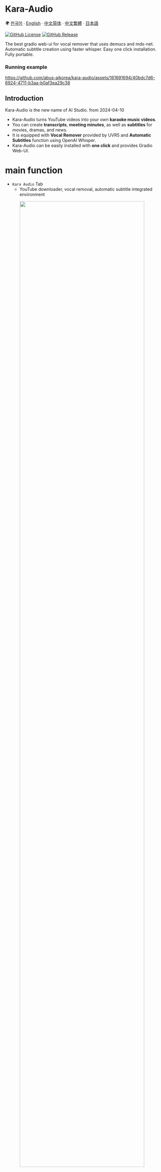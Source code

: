 # Kara-Audio

🌍 [한국어](docs/README.kor.md) ∙ [English](docs/README.eng.md) ∙ [中文简体](docs/README.zh.md) ∙ [中文繁體](docs/README.tw.md) ∙ [日本語](docs/README.jpn.md)

[![GitHub License](https://img.shields.io/github/license/abus-aikorea/kara-audio)](LICENSE)
[![GitHub Release](https://img.shields.io/github/v/release/abus-aikorea/kara-audio)](https://github.com/abus-aikorea/kara-audio/releases)

The best gradio web-ui for vocal remover that uses demucs and mdx-net. 
Automatic subtitle creation using faster whisper. Easy one click installation. Fully portable.


### Running example

https://github.com/abus-aikorea/kara-audio/assets/161691694/40bdc7d6-6924-4711-b3aa-b0af3ea29c38




## Introduction
Kara-Audio is the new name of AI Studio. from 2024-04-10

* Kara-Audio turns YouTube videos into your own **karaoke music videos**.
* You can create **transcripts**, **meeting minutes**, as well as **subtitles** for movies, dramas, and news.
* It is equipped with **Vocal Remover** provided by UVR5 and **Automatic Subtitles** function using OpenAI Whisper.
* Kara-Audio can be easily installed with **one click** and provides Gradio Web-UI.



# main function

  * `Kara Audio` Tab
      - YouTube downloader, vocal removal, automatic subtitle integrated environment

<p align="center">
  <img style="width: 90%; height: 90%" src="docs/images/main_page.eng.png?raw=true" alt=""/>
</p>  

  * `Demixing` Tab
    - Vocal separation, Reverb/Echo removal
    - MDX-Net, Demucs model support
    - Supports 3 audio outputs (wav, flac, mp3)

  * `Subtitle` Tab
    - Voice recognition, Automatic subtitles (srt, vtt, txt)
    - Supports over 90 languages (English, Japanese, French, German, Chinese, 한국어)



## Key-Features
* You can download YouTube videos (mp4, webm) and save them as audio files (mp3, wav, flac).
* We provide vocal remover. Uses **MDX-Net** and **Demucs**.
* Automatic subtitle creation is possible through AI voice recognition. It uses OpenAI’s high-performance voice recognition engine, **Whisper**.
* Whisper supports over 90 languages, including Japanese, Korean, English, Chinese, French, and Spanish.
* **One-click installation**. Once installed, you can use it **permanently** at no additional cost. (※ Free version has **30 minute limit** on usage time)
* Provides **Web-UI**. Google Chrome browser is recommended.


## Running Environment
* OS : Windows 10/11 (64bits) **※ Linux, Mac OS is not supported.**
* CPU: Intel Processor 2GHz or faster (or equivalent compatible)
* RAM: 16GB or more
* HDD: At least 20GB of free space during installation
* GPU: NVIDIA graphics card supporting CUDA 12.3 is recommended. VRAM 6GB or more.
* Internet connection required (installation)


## Installing and running

### step 1. Package preparation
* A. Paid version
    + Unzip the compressed file (**kara-audio-x.zip**) included in the USB to an appropriate location on your computer.
    + Or, copy the already unzipped folder (**kara-audio-x**) to an appropriate location on your computer.

* B. Free version
  + Download and unzip the latest release ( **Source code (zip)** ) from [![GitHub Release](https://img.shields.io/github/v/release/abus-aikorea/kara-audio)](https://github.com/abus-aikorea/kara-audio/releases)
  + Or, download source code with git clone

```bash
git clone https://github.com/abus-aikorea/kara-audio.git
```

### step 2. How to install and run

0. Before installation
   - Run Windows Update to update the system to the latest status.
   - Update the NVIDIA Graphic Driver to the latest status.

1. Run `configure.bat`
     * Install ffmpeg and CUDA (if using an NVIDIA GPU) and the Windows SDK on Windows.
     * Installation requires an Internet connection and may take more than an hour depending on your computer specifications.
     * Never close the Windows-Command window during installation. (If the operation appears to have stopped, press the space bar occasionally)
     * If an error occurs during installation, we recommend running uninstall.bat and starting again from the beginning.
     * configure.bat only needs to be run once.

2. Run `start.bat`
     * Start Kara-Audio. Web-UI will run automatically.
     * When running for the first time, install Kara-Audio first.
     * Installation requires an Internet connection and may take more than an hour depending on your computer specifications.
     * Never close the Windows-Command window during installation. (If the operation appears to have stopped, press the space bar occasionally)
     * If an error occurs during installation, delete the installer_files folder and run start.bat again.

    #### When the browser does not run automatically
     * Close the Windows-Commnad window and run start.bat again or
     * Run the browser directly and enter the address displayed in the Windows-Command window (e.g. **http://127.0.0.1:7894** ) into the address bar.


### step 3. How to uninstall
* Run `uninstall.bat`
  * Remove installer_files . 
  * Remove the ffmepg, CUDA packages and Windows SDK installed on Windows (if selected)

* Kara-Audio has a **portable** installation as standard. To uninstall the program, deleting the installation folder is sufficient.


## Tips for use

1. About Demixer
   - Facebook Research's Demucs models (htdemucs, htdemucs_6s, htdemucs_ft, mdx_extra) all show good performance.
   - Demucs runs quite well even on low-end PCs (8GB of RAM).
   - In MDX-Net, UVR-MDX-NET-Voc_FT, Kim_Vocal_2, UVR_MDXNET_KARA_2, etc. show good performance.
   - MDX-Net models only operate on high-end PCs (RAM 16GB or more).
   - Try using the models one by one and find one that suits your purpose.
   - We recommend using the latest NVIDIA GPU (VRAM 6GB or higher). Out-of-memory errors may occur if VRAM is insufficient.

2. About Whisper
   - Large-V2 model is best. The rest have poor recognition rates.
   - If the audio language is 'Korean', it is best to set the Whisper language to 'Korean' as well.
   - When the audio language is 'Korean', if you set the Whisper language to 'Japanese', 'Japanese' will be output, but the accuracy will be low. (Google Translator is better.)
   - The **Denoise** option removes noise using the MDX-Net model. Voice recognition results may improve. (Use only on high-end PC)
   - 

## Caution!!
When Windows Defender mistakenly recognizes a batch file as a Trojan, this is often called a 'False Positive'. To solve this problem, you can go through the following steps:

1. File exception handling: In Windows Defender, you can set certain files or processes to skip security scanning. To do this, follow the steps below:
   * Click the ‘Start’ button and go to ‘Settings’.
   * Click ‘Update & Security’.
   * Select ‘Windows Security’ and go to ‘Virus & threat protection’.
   * Click ‘Manage Virus & Threat Protection Settings’.
   * Select 'Add exception' in 'Virus & threat protection settings'.
   * Select 'File or Folder', find the batch file in question and add it as an exception.
2. Temporarily disable Windows Defender: This may be a temporary solution. However, you must be careful when using this method as it may expose your computer to other threats.
3. Report the problem to anti-virus software: If you are sure that the file is not a Trojan horse, you can report it to Microsoft as a False Positive. Microsoft will review this and take any necessary action.


## Contact us
* e-mail: <abus.aikorea@gmail.com>
* homepage(Korean): <https://abuskorea.imweb.me>
* Amazon(USA): <https://www.amazon.com/dp/B0CTQQDPXT>
* Amazon(Japan): <https://www.amazon.co.jp/dp/B0CTHT2JH3>
* Amazon(Singapore): <https://www.amazon.sg/dp/B0DCGKMMG3>
* Amazon(UAE): <https://www.amazon.ae/dp/B0DCGQ1FGC>
* 네이버 스마트스토어(korean): <https://smartstore.naver.com/abus/category/ALL?cp=1>



## YouTube
* Product Information: <https://youtube.com/playlist?list=PLwx5dnMDVC9Y7dAjm9r26CZUw1uU5VIeq&si=873MgzUtu4POE9jO>
* Home Karaoke (Pop): <https://youtube.com/playlist?list=PLwx5dnMDVC9bVxfGo58U-R-w3fUHqwiD6&si=aWRDfF8TxFp2oAR0>
* Home Karaoke (K-Pop): <https://youtube.com/playlist?list=PLwx5dnMDVC9Z8kB01tQKfzTysaCCxC3C8&si=1_-9p722rd_JXpzv>
* Home Karaoke (J-Pop): <https://youtube.com/playlist?list=PLwx5dnMDVC9apyxrP9LE9PiT821G7lJXk&si=0a474CP7ZIjMoGN9>
  

## Credits
* UVR5: <https://github.com/Anjok07/ultimatevocalremovergui>
* FacebookResearch Demucs: <https://github.com/facebookresearch/demucs>
* OpenAI Whisper: <https://github.com/openai/whisper>
* Faster-Whisper: <https://github.com/SYSTRAN/faster-whisper>
* yt-dlp: <https://github.com/yt-dlp/yt-dlp>
* gradio: <https://github.com/gradio-app/gradio>


## Copyright
<img src="docs/images/ABUS-logo.jpg" width="100" height="100"> by [ABUS](https://slashpage.com/abus)